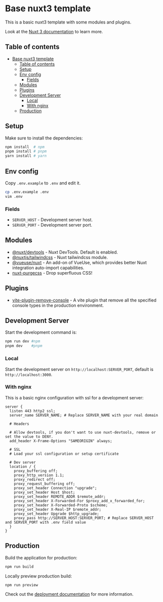 # Base nuxt3 template

This is a basic nuxt3 template with some modules and plugins.

Look at the [Nuxt 3 documentation](https://nuxt.com/docs/getting-started/introduction) to learn more.

## Table of contents

- [Base nuxt3 template](#base-nuxt3-template)
  - [Table of contents](#table-of-contents)
  - [Setup](#setup)
  - [Env config](#env-config)
    - [Fields](#fields)
  - [Modules](#modules)
  - [Plugins](#plugins)
  - [Development Server](#development-server)
    - [Local](#local)
    - [With nginx](#with-nginx)
  - [Production](#production)

## Setup

Make sure to install the dependencies:

```bash
npm install  # npm
pnpm install # pnpm
yarn install # yarn
```

## Env config

Copy `.env.example` to `.env` and edit it.

```bash
cp .env.example .env
vim .env
```

### Fields
- `SERVER_HOST` - Development server host.
- `SERVER_PORT` - Development server port.

## Modules
- [@nuxt/devtools](https://devtools.nuxt.com/) - Nuxt DevTools. Default is enabled.
- [@nuxtjs/tailwindcss](https://tailwindcss.nuxtjs.org) - Nuxt tailwindcss module.
- [@vueuse/nuxt](https://vueuse.org/nuxt/README.html) - An add-on of VueUse, which provides better Nuxt integration auto-import capabilities.
- [nuxt-purgecss](https://nuxt.com/modules/purgecss) - Drop superfluous CSS!

## Plugins
- [vite-plugin-remove-console](https://www.npmjs.com/package/vite-plugin-remove-console) - A vite plugin that remove all the specified console types in the production environment.

## Development Server

Start the development command is:

```bash
npm run dev #npm
pnpm dev    #pnpm
```

### Local

Start the development server on `http://localhost:SERVER_PORT`, default is `http://localhost:3000`.

### With nginx

This is a basic nginx configuration with ssl for a development server:

```nginx
server {
  listen 443 http2 ssl;
  server_name SERVER_NAME; # Replace SERVER_NAME with your real domain

  # Headers

  # Allow devtools, if you don't want to use nuxt-devtools, remove or set the value to DENY.
  add_header X-Frame-Options "SAMEORIGIN" always;

  # SSL
  # Load your ssl configuration or setup certificate

  # Dev server
  location / {
    proxy_buffering off;
    proxy_http_version 1.1;
    proxy_redirect off;
    proxy_request_buffering off;
    proxy_set_header Connection "upgrade";
    proxy_set_header Host $host;
    proxy_set_header REMOTE_ADDR $remote_addr;
    proxy_set_header X-Forwarded-For $proxy_add_x_forwarded_for;
    proxy_set_header X-Forwarded-Proto $scheme;
    proxy_set_header X-Real-IP $remote_addr;
    proxy_set_header Upgrade $http_upgrade;
    proxy_pass http://SERVER_HOST:SERVER_PORT; # Replace SERVER_HOST and SERVER_PORT with .env field value
  }
}
```

## Production

Build the application for production:

```bash
npm run build
```

Locally preview production build:

```bash
npm run preview
```

Check out the [deployment documentation](https://nuxt.com/docs/getting-started/deployment) for more information.
